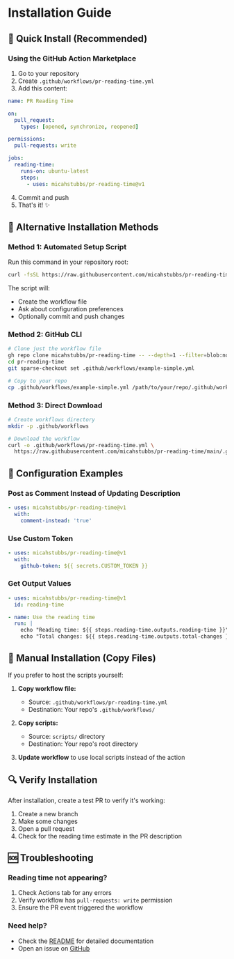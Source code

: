 # Installation Guide

## 🚀 Quick Install (Recommended)

### Using the GitHub Action Marketplace

1. Go to your repository
2. Create `.github/workflows/pr-reading-time.yml`
3. Add this content:

```yaml
name: PR Reading Time

on:
  pull_request:
    types: [opened, synchronize, reopened]

permissions:
  pull-requests: write

jobs:
  reading-time:
    runs-on: ubuntu-latest
    steps:
      - uses: micahstubbs/pr-reading-time@v1
```

4. Commit and push
5. That's it! ✨

## 🔧 Alternative Installation Methods

### Method 1: Automated Setup Script

Run this command in your repository root:

```bash
curl -fsSL https://raw.githubusercontent.com/micahstubbs/pr-reading-time/main/setup.sh | bash
```

The script will:
- Create the workflow file
- Ask about configuration preferences
- Optionally commit and push changes

### Method 2: GitHub CLI

```bash
# Clone just the workflow file
gh repo clone micahstubbs/pr-reading-time -- --depth=1 --filter=blob:none --sparse
cd pr-reading-time
git sparse-checkout set .github/workflows/example-simple.yml

# Copy to your repo
cp .github/workflows/example-simple.yml /path/to/your/repo/.github/workflows/pr-reading-time.yml
```

### Method 3: Direct Download

```bash
# Create workflows directory
mkdir -p .github/workflows

# Download the workflow
curl -o .github/workflows/pr-reading-time.yml \
  https://raw.githubusercontent.com/micahstubbs/pr-reading-time/main/.github/workflows/example-simple.yml
```

## 🎯 Configuration Examples

### Post as Comment Instead of Updating Description

```yaml
- uses: micahstubbs/pr-reading-time@v1
  with:
    comment-instead: 'true'
```

### Use Custom Token

```yaml
- uses: micahstubbs/pr-reading-time@v1
  with:
    github-token: ${{ secrets.CUSTOM_TOKEN }}
```

### Get Output Values

```yaml
- uses: micahstubbs/pr-reading-time@v1
  id: reading-time

- name: Use the reading time
  run: |
    echo "Reading time: ${{ steps.reading-time.outputs.reading-time }}"
    echo "Total changes: ${{ steps.reading-time.outputs.total-changes }}"
```

## 📝 Manual Installation (Copy Files)

If you prefer to host the scripts yourself:

1. **Copy workflow file:**
   - Source: `.github/workflows/pr-reading-time.yml`
   - Destination: Your repo's `.github/workflows/`

2. **Copy scripts:**
   - Source: `scripts/` directory
   - Destination: Your repo's root directory

3. **Update workflow** to use local scripts instead of the action

## 🔍 Verify Installation

After installation, create a test PR to verify it's working:

1. Create a new branch
2. Make some changes
3. Open a pull request
4. Check for the reading time estimate in the PR description

## 🆘 Troubleshooting

### Reading time not appearing?

1. Check Actions tab for any errors
2. Verify workflow has `pull-requests: write` permission
3. Ensure the PR event triggered the workflow

### Need help?

- Check the [README](README.md) for detailed documentation
- Open an issue on [GitHub](https://github.com/micahstubbs/pr-reading-time/issues)